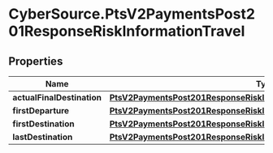 # CyberSource.PtsV2PaymentsPost201ResponseRiskInformationTravel

## Properties
Name | Type | Description | Notes
------------ | ------------- | ------------- | -------------
**actualFinalDestination** | [**PtsV2PaymentsPost201ResponseRiskInformationTravelActualFinalDestination**](PtsV2PaymentsPost201ResponseRiskInformationTravelActualFinalDestination.md) |  | [optional] 
**firstDeparture** | [**PtsV2PaymentsPost201ResponseRiskInformationTravelFirstDeparture**](PtsV2PaymentsPost201ResponseRiskInformationTravelFirstDeparture.md) |  | [optional] 
**firstDestination** | [**PtsV2PaymentsPost201ResponseRiskInformationTravelFirstDestination**](PtsV2PaymentsPost201ResponseRiskInformationTravelFirstDestination.md) |  | [optional] 
**lastDestination** | [**PtsV2PaymentsPost201ResponseRiskInformationTravelLastDestination**](PtsV2PaymentsPost201ResponseRiskInformationTravelLastDestination.md) |  | [optional] 


